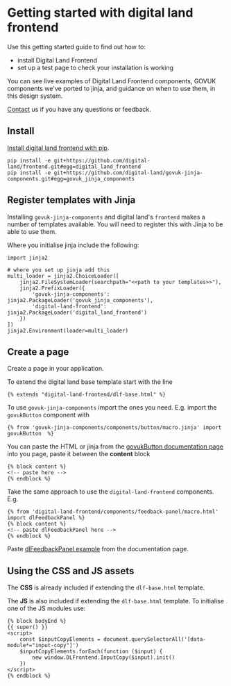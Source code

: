 # Getting started with digital land frontend

Use this getting started guide to find out how to:

* install Digital Land Frontend
* set up a test page to check your installation is working

You can see live examples of Digital Land Frontend components, GOVUK components we've ported to jinja, and guidance on when to use them, in this design system.

[Contact](mailto:DigitalLand@communities.gov.uk) us if you have any questions or feedback.

## Install

[Install digital land frontend with pip](https://github.com/digital-land/frontend).

    pip install -e git+https://github.com/digital-land/frontend.git#egg=digital_land_frontend
    pip install -e git+https://github.com/digital-land/govuk-jinja-components.git#egg=govuk_jinja_components

## Register templates with Jinja

Installing `govuk-jinja-components` and digital land's `frontend` makes a number of templates available. You will need to register this with Jinja to be able to use them.

Where you initialise jinja include the following:

    import jinja2

    # where you set up jinja add this
    multi_loader = jinja2.ChoiceLoader([
        jinja2.FileSystemLoader(searchpath="<<path to your templates>>"),
        jinja2.PrefixLoader({
            'govuk-jinja-components': jinja2.PackageLoader('govuk_jinja_components'),
            'digital-land-frontend': jinja2.PackageLoader('digital_land_frontend')
        })
    ])
    jinja2.Environment(loader=multi_loader)

## Create a page

Create a page in your application.

To extend the digital land base template start with the line

```
{% extends "digital-land-frontend/dlf-base.html" %}
```

To use `govuk-jinja-components` import the ones you need. E.g. import the `govukButton` component with

```
{% from 'govuk-jinja-components/components/button/macro.jinja' import govukButton  %}
```

You can paste the HTML or jinja from the [govukButton documentation page](/design-system/govuk-components/button) into you page, paste it between the **content** block

```
{% block content %}
<!-- paste here -->
{% endblock %}
```

Take the same approach to use the `digital-land-frontend` components. E.g.

```
{% from 'digital-land-frontend/components/feedback-panel/macro.html' import dlFeedbackPanel %}
{% block content %}
<!-- paste dlFeedbackPanel here -->
{% endblock %}
```

Paste [dlFeedbackPanel example](/design-system/components/feedback-panel) from the documentation page.

## Using the CSS and JS assets

The **CSS** is already included if extending the `dlf-base.html` template.

The **JS** is also included if extending the `dlf-base.html` template. To initialise one of the JS modules use:

```
{% block bodyEnd %}
{{ super() }}
<script>
    const $inputCopyElements = document.querySelectorAll('[data-module*="input-copy"]')
    $inputCopyElements.forEach(function ($input) {
        new window.DLFrontend.InputCopy($input).init()
    })
</script>
{% endblock %}
```
